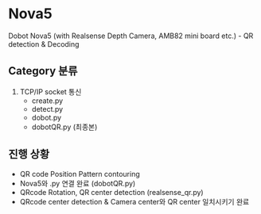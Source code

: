 # Nova5
Dobot Nova5 (with Realsense Depth Camera, AMB82 mini board etc.) - QR detection &amp; Decoding

## Category 분류
1. TCP/IP socket 통신
    - create.py
    - detect.py
    - dobot.py
    - dobotQR.py (최종본)

## 진행 상황
- QR code Position Pattern contouring
- Nova5와 .py 연결 완료 (dobotQR.py)
- QRcode Rotation, QR center detection (realsense_qr.py)
- QRcode center detection & Camera center와 QR center 일치시키기 완료
